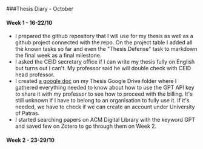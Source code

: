 ###Thesis Diary - October

#### Week 1 - 16-22/10
- I prepared the github repository that I will use for my thesis as well as a github project connected with the repo. On the project table I added all the known tasks so far and even the "Thesis Defense" task to markdown the final week as a final milestone.
- I asked the CEID secretary office if I can write my thesis fully on English but turns out I can't. My professor said he will double check with CEID head professor.
- I created [a google doc]([url](https://docs.google.com/document/d/1EYqgt1C1mx-dr7GbLZyau1PTke55NoP8JJA_I-yBLSg/edit?usp=sharing)) on my Thesis Google Drive folder where I gathered everything needed to know about how to use the GPT API key to share it with my professor to see how to proceed with the billing. It's still unknown if I have to belong to an organisation to fully use it. If it's needed, we have to check if we can create an account under University of Patras.
- I started searching papers on ACM Digital Library with the keyword GPT and saved few on Zotero to go through them on Week 2.

#### Week 2 - 23-29/10
